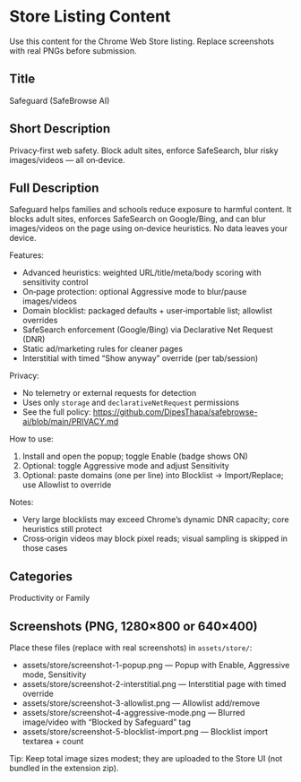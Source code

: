 # Store Listing Content

Use this content for the Chrome Web Store listing. Replace screenshots with real PNGs before submission.

## Title
Safeguard (SafeBrowse AI)

## Short Description
Privacy‑first web safety. Block adult sites, enforce SafeSearch, blur risky images/videos — all on‑device.

## Full Description
Safeguard helps families and schools reduce exposure to harmful content. It blocks adult sites, enforces SafeSearch on Google/Bing, and can blur images/videos on the page using on‑device heuristics. No data leaves your device.

Features:
- Advanced heuristics: weighted URL/title/meta/body scoring with sensitivity control
- On‑page protection: optional Aggressive mode to blur/pause images/videos
- Domain blocklist: packaged defaults + user‑importable list; allowlist overrides
- SafeSearch enforcement (Google/Bing) via Declarative Net Request (DNR)
- Static ad/marketing rules for cleaner pages
- Interstitial with timed “Show anyway” override (per tab/session)

Privacy:
- No telemetry or external requests for detection
- Uses only `storage` and `declarativeNetRequest` permissions
- See the full policy: https://github.com/DipesThapa/safebrowse-ai/blob/main/PRIVACY.md

How to use:
1) Install and open the popup; toggle Enable (badge shows ON)
2) Optional: toggle Aggressive mode and adjust Sensitivity
3) Optional: paste domains (one per line) into Blocklist → Import/Replace; use Allowlist to override

Notes:
- Very large blocklists may exceed Chrome’s dynamic DNR capacity; core heuristics still protect
- Cross‑origin videos may block pixel reads; visual sampling is skipped in those cases

## Categories
Productivity or Family

## Screenshots (PNG, 1280×800 or 640×400)
Place these files (replace with real screenshots) in `assets/store/`:
- assets/store/screenshot-1-popup.png — Popup with Enable, Aggressive mode, Sensitivity
- assets/store/screenshot-2-interstitial.png — Interstitial page with timed override
- assets/store/screenshot-3-allowlist.png — Allowlist add/remove
- assets/store/screenshot-4-aggressive-mode.png — Blurred image/video with “Blocked by Safeguard” tag
- assets/store/screenshot-5-blocklist-import.png — Blocklist import textarea + count

Tip: Keep total image sizes modest; they are uploaded to the Store UI (not bundled in the extension zip).
